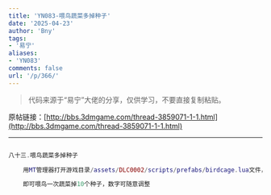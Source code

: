 ```yaml
---
title: 'YN083-喂鸟蔬菜多掉种子'
date: '2025-04-23'
author: 'Bny'
tags:
- '易宁'
aliases:
- 'YN083'
comments: false
url: '/p/366/'
---
```


> 代码来源于“易宁”大佬的分享，仅供学习，不要直接复制粘贴。

原帖链接：[http://bbs.3dmgame.com/thread-3859071-1-1.html](http://bbs.3dmgame.com/thread-3859071-1-1.html)

---

```lua  

八十三.喂鸟蔬菜多掉种子

	用MT管理器打开游戏目录/assets/DLC0002/scripts/prefabs/birdcage.lua文件，将local num_seeds = math.random(2)替换为local num_seeds = 10

	即可喂鸟一次蔬菜掉10个种子，数字可随意调整

```  

